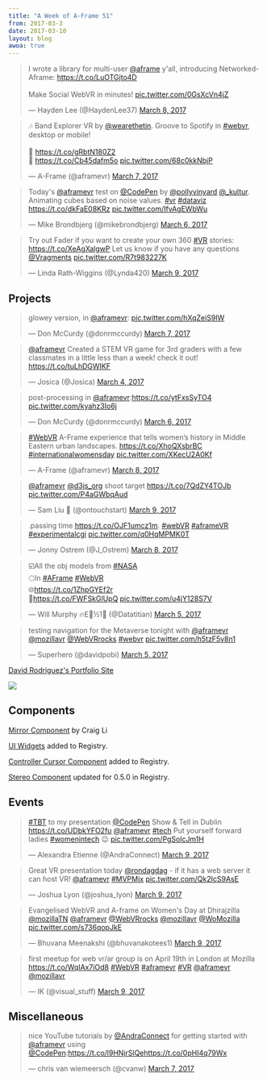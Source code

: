 ```yaml
---
title: "A Week of A-Frame 51"
from: 2017-03-3
date: 2017-03-10
layout: blog
awoa: true
---
```


<script async src="//platform.twitter.com/widgets.js" charset="utf-8"></script>

<div class="tweets tweets-feature">
<blockquote class="twitter-tweet"><p lang="en" dir="ltr">I wrote a library for multi-user <a href="https://twitter.com/aframe">@aframe</a> y&#39;all, introducing Networked-Aframe: <a href="https://t.co/LuOTGjto4D">https://t.co/LuOTGjto4D</a> <br><br>Make Social WebVR in minutes! <a href="https://t.co/0GsXcVn4jZ">pic.twitter.com/0GsXcVn4jZ</a></p>&mdash; Hayden Lee (@HaydenLee37) <a href="https://twitter.com/HaydenLee37/status/839572278576717824">March 8, 2017</a></blockquote>

<blockquote class="twitter-tweet"><p lang="en" dir="ltr">🎶 Band Explorer VR by <a href="https://twitter.com/wearethetin">@wearethetin</a>. Groove to Spotify in <a href="https://twitter.com/hashtag/webvr?src=hash">#webvr</a>, desktop or mobile!<br><br>🔗 <a href="https://t.co/gRbtN180Z2">https://t.co/gRbtN180Z2</a><br>📰 <a href="https://t.co/Cb45dafm5o">https://t.co/Cb45dafm5o</a> <a href="https://t.co/68c0kkNbjP">pic.twitter.com/68c0kkNbjP</a></p>&mdash; A-Frame (@aframevr) <a href="https://twitter.com/aframevr/status/839236429561520128">March 7, 2017</a></blockquote>

<blockquote class="twitter-tweet"><p lang="en" dir="ltr">Today&#39;s <a href="https://twitter.com/aframevr">@aframevr</a> test on <a href="https://twitter.com/CodePen">@CodePen</a> by <a href="https://twitter.com/pollyvinyard">@pollyvinyard</a> <a href="https://twitter.com/_kultur">@_kultur</a>. Animating cubes based on noise values. <a href="https://twitter.com/hashtag/vr?src=hash">#vr</a> <a href="https://twitter.com/hashtag/dataviz?src=hash">#dataviz</a> <a href="https://t.co/dkFaE08KRz">https://t.co/dkFaE08KRz</a> <a href="https://t.co/IfvAgEWbWu">pic.twitter.com/IfvAgEWbWu</a></p>&mdash; Mike Brondbjerg (@mikebrondbjerg) <a href="https://twitter.com/mikebrondbjerg/status/838798098688192512">March 6, 2017</a></blockquote>

<blockquote class="twitter-tweet" data-lang="en"><p lang="en" dir="ltr">Try out Fader if you want to create your own 360 <a href="https://twitter.com/hashtag/VR?src=hash">#VR</a> stories: <a href="https://t.co/XeAgXalgwP">https://t.co/XeAgXalgwP</a>  Let us know if you have any questions <a href="https://twitter.com/Vragments">@Vragments</a> <a href="https://t.co/R7t983227K">pic.twitter.com/R7t983227K</a></p>&mdash; Linda Rath-Wiggins (@Lynda420) <a href="https://twitter.com/Lynda420/status/839656260060479489">March 9, 2017</a></blockquote>
</div>

<!-- more -->

## Projects

<div class="tweets">
<blockquote class="twitter-tweet"><p lang="en" dir="ltr">glowey version, in <a href="https://twitter.com/aframevr">@aframevr</a>: <a href="https://t.co/hXqZeiS9IW">pic.twitter.com/hXqZeiS9IW</a></p>&mdash; Don McCurdy (@donrmccurdy) <a href="https://twitter.com/donrmccurdy/status/838971043909894145">March 7, 2017</a></blockquote>

<blockquote class="twitter-tweet"><p lang="en" dir="ltr"><a href="https://twitter.com/aframevr">@aframevr</a> Created a STEM VR game for 3rd graders with a few classmates  in a little less than a week! check it out! <a href="https://t.co/tuLhDGWIKF">https://t.co/tuLhDGWIKF</a></p>&mdash; Josica (@Josica) <a href="https://twitter.com/Josica/status/837855514386124801">March 4, 2017</a></blockquote>


<blockquote class="twitter-tweet"><p lang="en" dir="ltr">post-processing in <a href="https://twitter.com/aframevr">@aframevr</a>:<a href="https://t.co/ytFxsSyTO4">https://t.co/ytFxsSyTO4</a> <a href="https://t.co/kyahz3Io6j">pic.twitter.com/kyahz3Io6j</a></p>&mdash; Don McCurdy (@donrmccurdy) <a href="https://twitter.com/donrmccurdy/status/838608538805157888">March 6, 2017</a></blockquote>

<blockquote class="twitter-tweet"><p lang="en" dir="ltr"><a href="https://twitter.com/hashtag/WebVR?src=hash">#WebVR</a> A-Frame experience that tells women’s history in Middle Eastern urban landscapes. <a href="https://t.co/XhoQXsbrBC">https://t.co/XhoQXsbrBC</a> <a href="https://twitter.com/hashtag/internationalwomensday?src=hash">#internationalwomensday</a> <a href="https://t.co/XKecU2A0Kf">pic.twitter.com/XKecU2A0Kf</a></p>&mdash; A-Frame (@aframevr) <a href="https://twitter.com/aframevr/status/839604231711555587">March 8, 2017</a></blockquote>

<blockquote class="twitter-tweet"><p lang="en" dir="ltr"><a href="https://twitter.com/aframevr">@aframevr</a> <a href="https://twitter.com/d3js_org">@d3js_org</a> shoot target <a href="https://t.co/7QdZY4TOJb">https://t.co/7QdZY4TOJb</a> <a href="https://t.co/P4aGWbqAud">pic.twitter.com/P4aGWbqAud</a></p>&mdash; Sam Liu 🤔 (@ontouchstart) <a href="https://twitter.com/ontouchstart/status/839638794290806784">March 9, 2017</a></blockquote>

<blockquote class="twitter-tweet"><p lang="en" dir="ltr">.passing time <a href="https://t.co/OJF1umcz1m">https://t.co/OJF1umcz1m</a>. <a href="https://twitter.com/hashtag/webVR?src=hash">#webVR</a> <a href="https://twitter.com/hashtag/aframeVR?src=hash">#aframeVR</a> <a href="https://twitter.com/hashtag/experimentalcgi?src=hash">#experimentalcgi</a> <a href="https://t.co/q0HqMPMK0T">pic.twitter.com/q0HqMPMK0T</a></p>&mdash; Jonny Ostrem (@J_Ostrem) <a href="https://twitter.com/J_Ostrem/status/839437418314907649">March 8, 2017</a></blockquote>

<blockquote class="twitter-tweet"><p lang="en" dir="ltr">☑️All the obj models from <a href="https://twitter.com/hashtag/NASA?src=hash">#NASA</a> <br>🌕In <a href="https://twitter.com/hashtag/AFrame?src=hash">#AFrame</a> <a href="https://twitter.com/hashtag/WebVR?src=hash">#WebVR</a><br>🌐<a href="https://t.co/1ZhpGYEf2r">https://t.co/1ZhpGYEf2r</a><br>🔣<a href="https://t.co/FWFSkGlUpQ">https://t.co/FWFSkGlUpQ</a> <a href="https://t.co/u4jY128S7V">pic.twitter.com/u4jY128S7V</a></p>&mdash; Will Murphy 🔥E🌳½1⃣ (@Datatitian) <a href="https://twitter.com/Datatitian/status/838495327783112704">March 5, 2017</a></blockquote>

<blockquote class="twitter-tweet"><p lang="en" dir="ltr">testing navigation for the Metaverse tonight with <a href="https://twitter.com/aframevr">@aframevr</a> <a href="https://twitter.com/mozillavr">@mozillavr</a> <a href="https://twitter.com/WebVRrocks">@WebVRrocks</a>  <a href="https://twitter.com/hashtag/webvr?src=hash">#webvr</a> <a href="https://t.co/h5tzF5v8n1">pic.twitter.com/h5tzF5v8n1</a></p>&mdash; Superhero (@davidpobi) <a href="https://twitter.com/davidpobi/status/838474186423164932">March 5, 2017</a></blockquote>

</div>

[David Rodriguez's Portfolio Site](http://davelance.co.nf/)

![](https://cloud.githubusercontent.com/assets/674727/23774114/081a7a94-04d7-11e7-8ea3-c85314c9dc0b.gif)

## Components

[Mirror Component](http://stackoverflow.com/questions/42643366/how-to-implement-dynamic-reflections-in-a-frame) by Craig Li

[UI Widgets](https://www.npmjs.com/package/aframe-ui-widgets) added to Registry.

[Controller Cursor Component](https://github.com/bryik/aframe-controller-cursor-component) added to Registry.

[Stereo Component](https://npmjs.com/package/aframe-stereo-component) updated for 0.5.0 in Registry.

## Events

<div class="tweets">
<blockquote class="twitter-tweet"><p lang="en" dir="ltr"><a href="https://twitter.com/hashtag/TBT?src=hash">#TBT</a> to my presentation <a href="https://twitter.com/CodePen">@CodePen</a> Show &amp; Tell in Dublin <a href="https://t.co/UDbkYFO2fu">https://t.co/UDbkYFO2fu</a> <a href="https://twitter.com/aframevr">@aframevr</a> <a href="https://twitter.com/hashtag/tech?src=hash">#tech</a> Put yourself forward ladies <a href="https://twitter.com/hashtag/womenintech?src=hash">#womenintech</a> 😉 <a href="https://t.co/PgSolcJm1H">pic.twitter.com/PgSolcJm1H</a></p>&mdash; Alexandra Etienne (@AndraConnect) <a href="https://twitter.com/AndraConnect/status/839673349815078912">March 9, 2017</a></blockquote>

<blockquote class="twitter-tweet"><p lang="en" dir="ltr">Great VR presentation today <a href="https://twitter.com/rondagdag">@rondagdag</a> - if it has a web server it can host VR! <a href="https://twitter.com/aframevr">@aframevr</a> <a href="https://twitter.com/hashtag/MVPMix?src=hash">#MVPMix</a> <a href="https://t.co/Qk2IcS9AsE">pic.twitter.com/Qk2IcS9AsE</a></p>&mdash; Joshua Lyon (@joshua_lyon) <a href="https://twitter.com/joshua_lyon/status/839956310502375424">March 9, 2017</a></blockquote>

<blockquote class="twitter-tweet"><p lang="en" dir="ltr">Evangelised WebVR and A-frame on Women&#39;s Day at Dhirajzilla <a href="https://twitter.com/mozillaTN">@mozillaTN</a> <a href="https://twitter.com/aframevr">@aframevr</a> <a href="https://twitter.com/WebVRrocks">@WebVRrocks</a> <a href="https://twitter.com/mozillavr">@mozillavr</a> <a href="https://twitter.com/WoMozilla">@WoMozilla</a> <a href="https://t.co/s736qopJkE">pic.twitter.com/s736qopJkE</a></p>&mdash; Bhuvana Meenakshi (@bhuvanakotees1) <a href="https://twitter.com/bhuvanakotees1/status/839866609179115520">March 9, 2017</a></blockquote>

<blockquote class="twitter-tweet"><p lang="en" dir="ltr">first meetup for web vr/ar group is on April 19th in London at Mozilla <a href="https://t.co/WqlAx7jOd8">https://t.co/WqlAx7jOd8</a> <a href="https://twitter.com/hashtag/WebVR?src=hash">#WebVR</a> <a href="https://twitter.com/hashtag/aframevr?src=hash">#aframevr</a> <a href="https://twitter.com/hashtag/VR?src=hash">#VR</a> <a href="https://twitter.com/aframevr">@aframevr</a> <a href="https://twitter.com/mozillavr">@mozillavr</a></p>&mdash; IK (@visual_stuff) <a href="https://twitter.com/visual_stuff/status/839823630230032384">March 9, 2017</a></blockquote>

</div>

## Miscellaneous

<div class="tweets">
<blockquote class="twitter-tweet"><p lang="en" dir="ltr">nice YouTube tutorials by <a href="https://twitter.com/AndraConnect">@AndraConnect</a> for getting started with <a href="https://twitter.com/aframevr">@aframevr</a> using <a href="https://twitter.com/CodePen">@CodePen</a>:<a href="https://t.co/l9HNjrSlQe">https://t.co/l9HNjrSlQe</a><a href="https://t.co/0pHI4q79Wx">https://t.co/0pHI4q79Wx</a></p>&mdash; chris van wiemeersch (@cvanw) <a href="https://twitter.com/cvanw/status/838942319860592641">March 7, 2017</a></blockquote>

</div>
